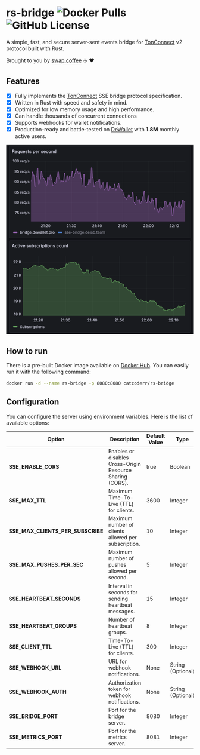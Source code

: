 # rs-bridge ![Docker Pulls](https://img.shields.io/docker/pulls/catcoderr/rs-bridge) ![GitHub License](https://img.shields.io/github/license/swapcoffee/rs-bridge)



A simple, fast, and secure server-sent events bridge
for [TonConnect](https://docs.ton.org/develop/dapps/ton-connect/protocol/bridge) v2 protocol built with Rust.

Brought to you by [swap.coffee](https://swap.coffee) ☕️ ❤️

## Features

- [x] Fully implements the [TonConnect](https://docs.ton.org/develop/dapps/ton-connect/protocol/bridge) SSE bridge
  protocol specification.
- [x] Written in Rust with speed and safety in mind.
- [x] Optimized for low memory usage and high performance.
- [x] Can handle thousands of concurrent connections
- [x] Supports webhooks for wallet notifications.
- [x] Production-ready and battle-tested on [DeWallet](https://t.me/dewallet) with **1.8M** monthly active users.

![img.png](assets/img.png)

## How to run

There is a pre-built Docker image available on [Docker Hub](https://hub.docker.com/r/catcoderr/rs-bridge). You can easily run it with the following command:

```bash
docker run -d --name rs-bridge -p 8080:8080 catcoderr/rs-bridge
```

## Configuration

You can configure the server using environment variables. Here is the list of available options:

| Option                         | Description                                                 | Default Value | Type                |
|---------------------------------|-------------------------------------------------------------|---------------|---------------------|
| **SSE_ENABLE_CORS**             | Enables or disables Cross-Origin Resource Sharing (CORS).    | true          | Boolean             |
| **SSE_MAX_TTL**                 | Maximum Time-To-Live (TTL) for clients.                     | 3600          | Integer             |
| **SSE_MAX_CLIENTS_PER_SUBSCRIBE** | Maximum number of clients allowed per subscription.         | 10            | Integer             |
| **SSE_MAX_PUSHES_PER_SEC**      | Maximum number of pushes allowed per second.                | 5             | Integer             |
| **SSE_HEARTBEAT_SECONDS**       | Interval in seconds for sending heartbeat messages.         | 15            | Integer             |
| **SSE_HEARTBEAT_GROUPS**        | Number of heartbeat groups.                                 | 8             | Integer             |
| **SSE_CLIENT_TTL**              | Time-To-Live (TTL) for clients.                             | 300           | Integer             |
| **SSE_WEBHOOK_URL**             | URL for webhook notifications.                              | None          | String (Optional)   |
| **SSE_WEBHOOK_AUTH**            | Authorization token for webhook notifications.              | None          | String (Optional)   |
| **SSE_BRIDGE_PORT**             | Port for the bridge server.                                 | 8080          | Integer             |
| **SSE_METRICS_PORT**            | Port for the metrics server.                                | 8081          | Integer             |
